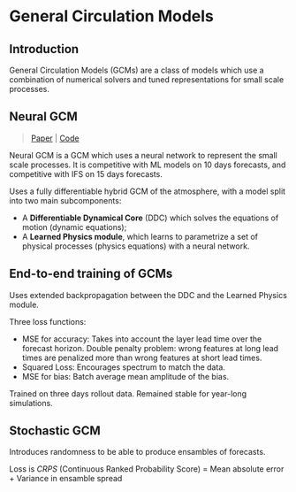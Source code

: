 # General Circulation Models

## Introduction

General Circulation Models (GCMs) are a class of models which use a combination of numerical solvers and tuned representations for small scale processes. 

## Neural GCM

> [Paper](https://arxiv.org/abs/2311.07222) |
[Code]()

Neural GCM is a GCM which uses a neural network to represent the small scale processes. 
It is competitive with ML models on 10 days forecasts, and competitive with IFS on 15 days forecasts.

Uses a fully differentiable hybrid GCM of the atmosphere, with a model split into two main subcomponents: 
- A **Differentiable Dynamical Core** (DDC) which solves the equations of motion (dynamic equations); 
- A **Learned Physics module**, which learns to parametrize a set of physical processes (physics equations) with a neural network.

## End-to-end training of GCMs

Uses extended backpropagation between the DDC and the Learned Physics module.

Three loss functions: 
- MSE for accuracy:
    Takes into account the layer lead time over the forecast horizon.
    Double penalty problem: wrong features at long lead times are penalized more than wrong features at short lead times.
- Squared Loss: 
    Encourages spectrum to match the data. 
- MSE for bias: 
    Batch average mean amplitude of the bias.

Trained on three days rollout data. 
Remained stable for year-long simulations.

## Stochastic GCM

Introduces randomness to be able to produce ensambles of forecasts.

Loss is *CRPS* (Continuous Ranked Probability Score) = Mean absolute error + Variance in ensamble spread